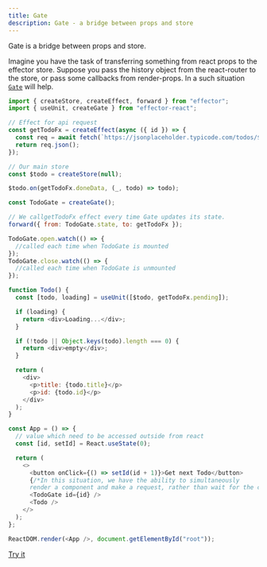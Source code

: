 ```yaml
---
title: Gate
description: Gate - a bridge between props and store
---
```


Gate is a bridge between props and store.

Imagine you have the task of transferring something from react props to the effector store.
Suppose you pass the history object from the react-router to the store, or pass some callbacks from render-props.
In a such situation [`Gate`](/en/api/effector-react/Gate) will help.

```js
import { createStore, createEffect, forward } from "effector";
import { useUnit, createGate } from "effector-react";

// Effect for api request
const getTodoFx = createEffect(async ({ id }) => {
  const req = await fetch(`https://jsonplaceholder.typicode.com/todos/${id}`);
  return req.json();
});

// Our main store
const $todo = createStore(null);

$todo.on(getTodoFx.doneData, (_, todo) => todo);

const TodoGate = createGate();

// We callgetTodoFx effect every time Gate updates its state.
forward({ from: TodoGate.state, to: getTodoFx });

TodoGate.open.watch(() => {
  //called each time when TodoGate is mounted
});
TodoGate.close.watch(() => {
  //called each time when TodoGate is unmounted
});

function Todo() {
  const [todo, loading] = useUnit([$todo, getTodoFx.pending]);

  if (loading) {
    return <div>Loading...</div>;
  }

  if (!todo || Object.keys(todo).length === 0) {
    return <div>empty</div>;
  }

  return (
    <div>
      <p>title: {todo.title}</p>
      <p>id: {todo.id}</p>
    </div>
  );
}

const App = () => {
  // value which need to be accessed outside from react
  const [id, setId] = React.useState(0);

  return (
    <>
      <button onClick={() => setId(id + 1)}>Get next Todo</button>
      {/*In this situation, we have the ability to simultaneously
      render a component and make a request, rather than wait for the component*/}
      <TodoGate id={id} />
      <Todo />
    </>
  );
};

ReactDOM.render(<App />, document.getElementById("root"));
```

[Try it](https://share.effector.dev/u6YeYVaM)
